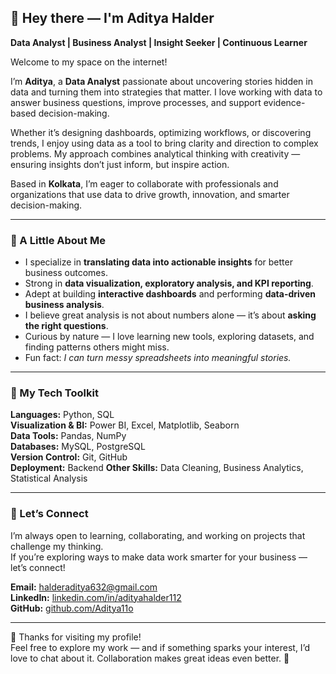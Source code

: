 ## 👋 Hey there — I'm Aditya Halder  
**Data Analyst | Business Analyst | Insight Seeker | Continuous Learner**

Welcome to my space on the internet! 

I’m **Aditya**, a **Data Analyst** passionate about uncovering stories hidden in data and turning them into strategies that matter. I love working with data to answer business questions, improve processes, and support evidence-based decision-making.  

Whether it’s designing dashboards, optimizing workflows, or discovering trends, I enjoy using data as a tool to bring clarity and direction to complex problems. My approach combines analytical thinking with creativity — ensuring insights don’t just inform, but inspire action.  

Based in **Kolkata**, I’m eager to collaborate with professionals and organizations that use data to drive growth, innovation, and smarter decision-making.  

---

### 💼 A Little About Me
- I specialize in **translating data into actionable insights** for better business outcomes.  
- Strong in **data visualization, exploratory analysis, and KPI reporting**.  
- Adept at building **interactive dashboards** and performing **data-driven business analysis**.  
- I believe great analysis is not about numbers alone — it’s about **asking the right questions**.  
- Curious by nature — I love learning new tools, exploring datasets, and finding patterns others might miss.  
- Fun fact: *I can turn messy spreadsheets into meaningful stories.*  

---

### 🧰 My Tech Toolkit
**Languages:** Python, SQL  
**Visualization & BI:** Power BI, Excel, Matplotlib, Seaborn  
**Data Tools:** Pandas, NumPy  
**Databases:** MySQL, PostgreSQL  
**Version Control:** Git, GitHub  
**Deployment:** Backend
**Other Skills:** Data Cleaning, Business Analytics, Statistical Analysis  

---

### 🧭 Let’s Connect
I’m always open to learning, collaborating, and working on projects that challenge my thinking.  
If you’re exploring ways to make data work smarter for your business — let’s connect!  

**Email:** [halderaditya632@gmail.com](mailto:halderaditya632@gmail.com)  
**LinkedIn:** [linkedin.com/in/adityahalder112](https://www.linkedin.com/in/adityahalder112)  
**GitHub:** [github.com/Aditya11o](https://github.com/Aditya11o)  

---

🌟 Thanks for visiting my profile!  
Feel free to explore my work — and if something sparks your interest, I’d love to chat about it. Collaboration makes great ideas even better. 🙌  
